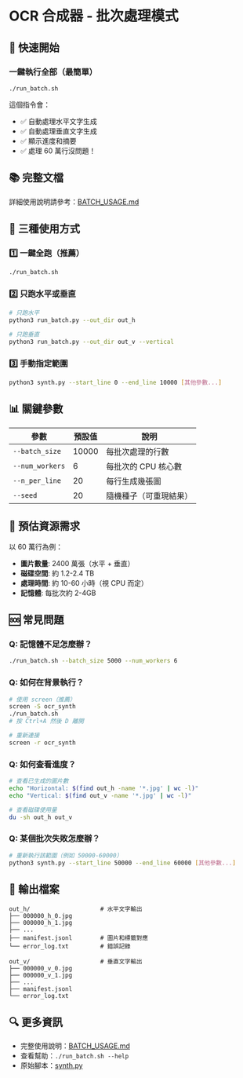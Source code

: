 # OCR 合成器 - 批次處理模式

## 🎯 快速開始

### 一鍵執行全部（最簡單）

```bash
./run_batch.sh
```

這個指令會：
- ✅ 自動處理水平文字生成
- ✅ 自動處理垂直文字生成
- ✅ 顯示進度和摘要
- ✅ 處理 60 萬行沒問題！

## 📚 完整文檔

詳細使用說明請參考：[BATCH_USAGE.md](BATCH_USAGE.md)

## 🔧 三種使用方式

### 1️⃣ 一鍵全跑（推薦）
```bash
./run_batch.sh
```

### 2️⃣ 只跑水平或垂直
```bash
# 只跑水平
python3 run_batch.py --out_dir out_h

# 只跑垂直
python3 run_batch.py --out_dir out_v --vertical
```

### 3️⃣ 手動指定範圍
```bash
python3 synth.py --start_line 0 --end_line 10000 [其他參數...]
```

## 📊 關鍵參數

| 參數 | 預設值 | 說明 |
|------|--------|------|
| `--batch_size` | 10000 | 每批次處理的行數 |
| `--num_workers` | 6 | 每批次的 CPU 核心數 |
| `--n_per_line` | 20 | 每行生成幾張圖 |
| `--seed` | 20 | 隨機種子（可重現結果）|

## 💾 預估資源需求

以 60 萬行為例：
- **圖片數量**: 2400 萬張（水平 + 垂直）
- **磁碟空間**: 約 1.2-2.4 TB
- **處理時間**: 約 10-60 小時（視 CPU 而定）
- **記憶體**: 每批次約 2-4GB

## 🆘 常見問題

### Q: 記憶體不足怎麼辦？
```bash
./run_batch.sh --batch_size 5000 --num_workers 6
```

### Q: 如何在背景執行？
```bash
# 使用 screen（推薦）
screen -S ocr_synth
./run_batch.sh
# 按 Ctrl+A 然後 D 離開

# 重新連接
screen -r ocr_synth
```

### Q: 如何查看進度？
```bash
# 查看已生成的圖片數
echo "Horizontal: $(find out_h -name '*.jpg' | wc -l)"
echo "Vertical: $(find out_v -name '*.jpg' | wc -l)"

# 查看磁碟使用量
du -sh out_h out_v
```

### Q: 某個批次失敗怎麼辦？
```bash
# 重新執行該範圍（例如 50000-60000）
python3 synth.py --start_line 50000 --end_line 60000 [其他參數...]
```

## 📁 輸出檔案

```
out_h/                    # 水平文字輸出
├── 000000_h_0.jpg
├── 000000_h_1.jpg
├── ...
├── manifest.jsonl        # 圖片和標籤對應
└── error_log.txt         # 錯誤記錄

out_v/                    # 垂直文字輸出
├── 000000_v_0.jpg
├── 000000_v_1.jpg
├── ...
├── manifest.jsonl
└── error_log.txt
```

## 🔍 更多資訊

- 完整使用說明：[BATCH_USAGE.md](BATCH_USAGE.md)
- 查看幫助：`./run_batch.sh --help`
- 原始腳本：[synth.py](synth.py)
